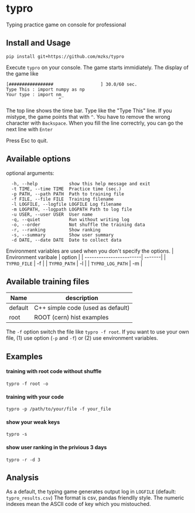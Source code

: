 # typro
Typing practice game on console for professional

## Install and Usage
```
pip install git+https://github.com/mzks/typro
```
Execute `typro` on your console.
The game starts immidiately.
The display of the game like
```
[#################                  ] 30.0/60 sec.
Type This : import numpy as np
Your type : import nm_
                    ^
```
The top line shows the time bar.
Type like the "Type This" line.
If you mistype, the game points that with `^`.
You have to remove the wrong character with `Backspace`.
When you fill the line correctrly, you can go the next line with `Enter`

Press Esc to quit.

## Available options
optional arguments:
```
  -h, --help            show this help message and exit
  -t TIME, --time TIME  Practice time (sec.)
  -p PATH, --path PATH  Path to training file
  -f FILE, --file FILE  Training filename
  -l LOGFILE, --logfile LOGFILE Log filename
  -m LOGPATH, --logpath LOGPATH Path to log file
  -u USER, --user USER  User name
  -q, --quiet           Run without writing log
  -o, --order           Not shuffle the training data
  -r, --ranking         Show ranking
  -s, --summary         Show user summary
  -d DATE, --date DATE  Date to collect data
```

Environment variables are used when you don't specify the options.
| Environment varibale    | option |
| ------------------------| -------|
| `TYPRO_FILE`            | -f     |
| `TYPRO_PATH`            | -l     |
| `TYPRO_LOG_PATH`        | -m     |


## Available training files

| Name    | description                           |
| ------- | ------------------------------------- |
| default | C++ simple code (used as default)     |
| root    | ROOT (cern) hist examples             |

The `-f` option switch the file like `typro -f root`.
If you want to use your own file, (1) use option (`-p` and `-f`) or (2) use environment variables.


## Examples
#### training with root code without shuffle
```
typro -f root -o
```

#### training with your code
```
typro -p /path/to/your/file -f your_file
```

#### show your weak keys
```
typro -s
```

#### show user ranking in the privious 3 days
```
typro -r -d 3
```


## Analysis
As a default, the typing game generates output log in `LOGFILE` (default: `typro_results.csv`)
The format is csv, pandas friendlly style.
The numeric indexes mean the ASCII code of key which you mistouched.
